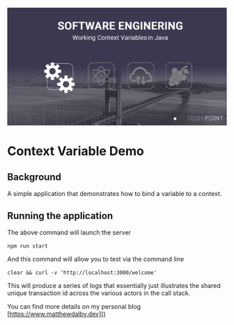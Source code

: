 
![Project banner](./images/working-with-context-variables-java.png)

# Context Variable Demo


## Background

A simple application that demonstrates how to bind a variable to a context.



## Running the application



The above command will launch the server

```
npm run start
```

And this command will allow you to test via the command line

```
clear && curl -v 'http://localhost:3000/welcome'
```
This will produce a series of logs that essentially just illustrates the shared unique transaction id across the various actors in the call stack.


You can find more details on my personal blog [https://www.matthewdalby.dev]()